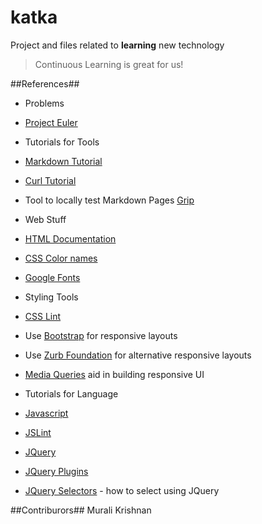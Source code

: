 # katka
Project and files related to **learning** new technology

> Continuous Learning is great for us!

##References##
 * Problems
  * [Project Euler](http://projecteuler.net)

 * Tutorials for Tools
  * [Markdown Tutorial](http://markdowntutorial.com/)
  * [Curl Tutorial](https://gist.github.com/caspyin/2288960)
  * Tool to locally test Markdown Pages [Grip](https://github.com/joeyespo/grip)

 * Web Stuff
  * [HTML Documentation](https://developer.mozilla.org/en-US/docs/Web/HTML)
  * [CSS Color names](http://www.crockford.com/wrrld/color.html)
  * [Google Fonts](http://www.google.com/fonts)

 * Styling Tools
  * [CSS Lint](http://csslint.net)
  * Use [Bootstrap](http://getbootstrap.com) for responsive layouts
  * Use [Zurb Foundation](http://foundation.zurb.com) for alternative responsive layouts
  * [Media Queries](https://developer.mozilla.com/en-US/docs/Web/Guide/CSS/Media_queries) aid in building responsive UI

 * Tutorials for Language
  * [Javascript](http://Unknown.com)
  * [JSLint](http://www.jslint.org)
  * [JQuery](http://www.jquery.com)
  * [JQuery Plugins](http://plugins.jquery.com)
  * [JQuery Selectors](http://api.jquery.com/category/selectors) - how to select using JQuery


  

##Contriburors##
Murali Krishnan

